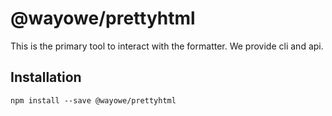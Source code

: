 # @wayowe/prettyhtml

This is the primary tool to interact with the formatter. We provide cli and api.

## Installation

```
npm install --save @wayowe/prettyhtml
```
